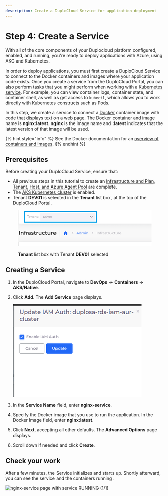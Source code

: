 ```yaml
---
description: Create a DuploCloud Service for application deployment
---
```


# Step 4: Create a Service

With all of the core components of your Duplocloud platform configured, enabled, and running, you're ready to deploy applications with Azure, using AKG and Kubernetes.

In order to deploy applications, you must first create a DuploCloud Service to connect to the Docker containers and images where your application code exists. Once you create a service from the DuploCloud Portal, you can also perform tasks that you might perform when working with a [Kubernetes service](https://kubernetes.io/docs/concepts/services-networking/service/). For example, you can view container logs, container state, and container shell, as well as get access to `kubectl`, which allows you to work directly with Kubernetes constructs such as Pods.

In this step, we create a service to connect a [Docker](https://www.docker.com/) container image with code that displays text on a web page. The Docker container and image name is **nginx:latest**. **nginx** is the image name and **:latest** indicates that the latest version of that image will be used.

{% hint style="info" %}
See the Docker documentation for an [overview of containers and images](https://docs.docker.com/get-started/).
{% endhint %}

## Prerequisites

Before creating your DuploCloud Service, ensure that:

* All previous steps in this tutorial to create an [Infrastructure and Plan](step-1-infrastructure.md), [Tenant](step-2-tenant.md), [Host, and Azure Agent Pool](step-3-create-azure-agent-pool.md) are complete.
* The [AKS Kubernetes cluster](step-1-infrastructure.md#enabling-the-aks-kubernetes-cluster) is enabled.
* Tenant **DEV01** is selected in the **Tenant** list box, at the top of the DuploCloud Portal.

<figure><img src="../../.gitbook/assets/tenant_dev01 (2).png" alt=""><figcaption><p><strong>Tenant</strong> list box with Tenant <strong>DEV01</strong> selected</p></figcaption></figure>

## Creating a Service

1. In the DuploCloud Portal, navigate to **DevOps** -> **Containers** -> **AKS/Native**.
2.  Click **Add**. The **Add Service** page displays.

    ![Add Service page to add nginx-service](<../../.gitbook/assets/image (2) (3).png>)
3. In the **Service Name** field, enter **nginx-service**.
4. Specify the Docker image that you use to run the application. In the Docker Image field, enter **nginx:latest**.&#x20;
5. Click **Next**, accepting all other defaults. The **Advanced Options** page displays.
6. Scroll down if needed and click **Create**.

## Check your work

After a few minutes, the Service initializes and starts up. Shortly afterward, you can see the service and the containers running.

![nginx-service page with service RUNNING (1/1)](<../../.gitbook/assets/Azure\_GS\_Service\_run (1).png>)

